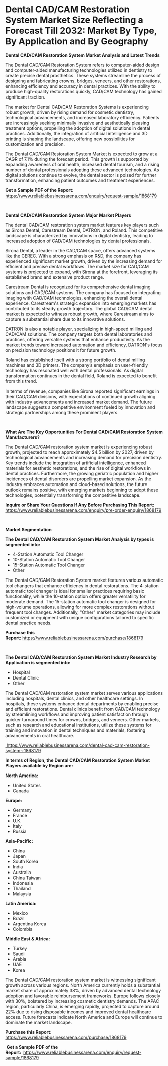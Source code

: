 <p><h1>Dental CAD/CAM Restoration System Market Size Reflecting a Forecast Till 2032: Market By Type, By Application and By Geography</h1></p><p><strong>Dental CAD/CAM Restoration System Market Analysis and Latest Trends</strong></p>
<p><p>The Dental CAD/CAM Restoration System refers to computer-aided design and computer-aided manufacturing technologies utilized in dentistry to create precise dental prosthetics. These systems streamline the process of designing and fabricating crowns, bridges, veneers, and other restorations, enhancing efficiency and accuracy in dental practices. With the ability to produce high-quality restorations quickly, CAD/CAM technology has gained significant traction.</p><p>The market for Dental CAD/CAM Restoration Systems is experiencing robust growth, driven by rising demand for cosmetic dentistry, technological advancements, and increased laboratory efficiency. Patients are increasingly seeking minimally invasive and aesthetically pleasing treatment options, propelling the adoption of digital solutions in dental practices. Additionally, the integration of artificial intelligence and 3D printing is shaping the landscape, offering new possibilities for customization and precision.</p><p>The Dental CAD/CAM Restoration System Market is expected to grow at a CAGR of 7.1% during the forecast period. This growth is supported by expanding awareness of oral health, increased dental tourism, and a rising number of dental professionals adopting these advanced technologies. As digital solutions continue to evolve, the dental sector is poised for further transformation, enhancing patient outcomes and treatment experiences.</p></p>
<p><strong>Get a Sample PDF of the Report:&nbsp;</strong> <a href="https://www.reliablebusinessarena.com/enquiry/request-sample/1868179?utm_campaign=3297&utm_medium=2&utm_source=Github&utm_content=ia&utm_term=14042025&utm_id=dental-cadcam-restoration-system">https://www.reliablebusinessarena.com/enquiry/request-sample/1868179</a></p>
<p>&nbsp;</p>
<p><strong>Dental CAD/CAM Restoration System Major Market Players</strong></p>
<p><p>The dental CAD/CAM restoration system market features key players such as Sirona Dental, Carestream Dental, DATRON, and Roland. This competitive landscape is characterized by innovations in digital dentistry, leading to increased adoption of CAD/CAM technologies by dental professionals.</p><p>Sirona Dental, a leader in the CAD/CAM space, offers advanced systems like the CEREC. With a strong emphasis on R&D, the company has experienced significant market growth, driven by the increasing demand for efficient and precise dental workflows. The market size for CAD/CAM systems is projected to expand, with Sirona at the forefront, leveraging its established brand and extensive product range.</p><p>Carestream Dental is recognized for its comprehensive dental imaging solutions and CAD/CAM systems. The company has focused on integrating imaging with CAD/CAM technologies, enhancing the overall dental experience. Carestream's strategic expansion into emerging markets has contributed to its steady growth trajectory. The global CAD/CAM dental market is expected to witness robust growth, where Carestream aims to capture a substantial share due to its innovative solutions.</p><p>DATRON is also a notable player, specializing in high-speed milling and CAD/CAM solutions. The company targets both dental laboratories and practices, offering versatile systems that enhance productivity. As the market trends toward increased automation and efficiency, DATRON's focus on precision technology positions it for future growth.</p><p>Roland has established itself with a strong portfolio of dental milling machines and 3D printers. The company’s emphasis on user-friendly technology has resonated well with dental professionals. As digital transformation continues in the dental field, Roland is expected to benefit from this trend.</p><p>In terms of revenue, companies like Sirona reported significant earnings in their CAD/CAM divisions, with expectations of continued growth aligning with industry advancements and increased market demand. The future landscape suggests a competitive environment fueled by innovation and strategic partnerships among these prominent players.</p></p>
<p>&nbsp;</p>
<p><strong>What Are The Key Opportunities For Dental CAD/CAM Restoration System Manufacturers?</strong></p>
<p><p>The Dental CAD/CAM restoration system market is experiencing robust growth, projected to reach approximately $4.5 billion by 2027, driven by technological advancements and increasing demand for precision dentistry. Key trends include the integration of artificial intelligence, enhanced materials for aesthetic restorations, and the rise of digital workflows in dental practices. Furthermore, the growing geriatric population and higher incidences of dental disorders are propelling market expansion. As the industry embraces automation and cloud-based solutions, the future outlook remains positive, with emerging markets beginning to adopt these technologies, potentially transforming the competitive landscape.</p></p>
<p><strong>Inquire or Share Your Questions If Any Before Purchasing This Report:</strong> <a href="https://www.reliablebusinessarena.com/enquiry/pre-order-enquiry/1868179?utm_campaign=3297&utm_medium=2&utm_source=Github&utm_content=ia&utm_term=14042025&utm_id=dental-cadcam-restoration-system">https://www.reliablebusinessarena.com/enquiry/pre-order-enquiry/1868179</a></p>
<p>&nbsp;</p>
<p><strong>Market Segmentation</strong></p>
<p><strong>The Dental CAD/CAM Restoration System Market Analysis by types is segmented into:</strong></p>
<p><ul><li>4-Station Automatic Tool Changer</li><li>10-Station Automatic Tool Changer</li><li>15-Station Automatic Tool Changer</li><li>Other</li></ul></p>
<p><p>The Dental CAD/CAM Restoration System market features various automatic tool changers that enhance efficiency in dental restorations. The 4-station automatic tool changer is ideal for smaller practices requiring basic functionality, while the 10-station option offers greater versatility for moderate demand. The 15-station automatic tool changer is designed for high-volume operations, allowing for more complex restorations without frequent tool changes. Additionally, "Other" market categories may include customized or equipment with unique configurations tailored to specific dental practice needs.</p></p>
<p><strong>Purchase this Report:&nbsp;</strong><a href="https://www.reliablebusinessarena.com/purchase/1868179?utm_campaign=3297&utm_medium=2&utm_source=Github&utm_content=ia&utm_term=14042025&utm_id=dental-cadcam-restoration-system">https://www.reliablebusinessarena.com/purchase/1868179</a></p>
<p>&nbsp;</p>
<p><strong>The Dental CAD/CAM Restoration System Market Industry Research by Application is segmented into:</strong></p>
<p><ul><li>Hospital</li><li>Dental Clinic</li><li>Other</li></ul></p>
<p><p>The Dental CAD/CAM restoration system market serves various applications including hospitals, dental clinics, and other healthcare settings. In hospitals, these systems enhance dental departments by enabling precise and efficient restorations. Dental clinics benefit from CAD/CAM technology by streamlining workflows and improving patient satisfaction through quicker turnaround times for crowns, bridges, and veneers. Other markets, such as research and educational institutions, utilize these systems for training and innovation in dental techniques and materials, fostering advancements in oral healthcare.</p></p>
<p><a href="https://www.reliablebusinessarena.com/dental-cad-cam-restoration-system-r1868179?utm_campaign=3297&utm_medium=2&utm_source=Github&utm_content=ia&utm_term=14042025&utm_id=dental-cadcam-restoration-system">&nbsp;https://www.reliablebusinessarena.com/dental-cad-cam-restoration-system-r1868179</a></p>
<p><strong>In terms of Region, the Dental CAD/CAM Restoration System Market Players available by Region are:</strong></p>
<p>
    <p> <strong> North America: </strong>
        <ul>
            <li>United States</li>
            <li>Canada</li>
        </ul>
        </p> 
    <p> <strong> Europe: </strong>
        <ul>
            <li>Germany</li>
            <li>France</li>
            <li>U.K.</li>
            <li>Italy</li>
            <li>Russia</li>
        </ul>
        </p> 
    <p> <strong> Asia-Pacific: </strong>
        <ul>
            <li>China</li>
            <li>Japan</li>
            <li>South Korea</li>
            <li>India</li>
            <li>Australia</li>
            <li>China Taiwan</li>
            <li>Indonesia</li>
            <li>Thailand</li>
            <li>Malaysia</li>
        </ul>
        </p> 
    <p> <strong> Latin America: </strong>
        <ul>
            <li>Mexico</li>
            <li>Brazil</li>
            <li>Argentina Korea</li>
            <li>Colombia</li>
        </ul>
        </p> 
    <p> <strong> Middle East & Africa: </strong>
        <ul>
            <li>Turkey</li>
            <li>Saudi</li>
            <li>Arabia</li>
            <li>UAE</li>
            <li>Korea</li>
        </ul>
    </p>
    </p>
<p><p>The Dental CAD/CAM restoration system market is witnessing significant growth across various regions. North America currently holds a substantial market share of approximately 38%, driven by advanced dental technology adoption and favorable reimbursement frameworks. Europe follows closely with 30%, bolstered by increasing cosmetic dentistry demands. The APAC region, particularly China, is emerging rapidly, projected to capture around 22% due to rising disposable incomes and improved dental healthcare access. Future forecasts indicate North America and Europe will continue to dominate the market landscape.</p></p>
<p><strong>Purchase this Report: </strong><a href="https://www.reliablebusinessarena.com/purchase/1868179?utm_campaign=3297&utm_medium=2&utm_source=Github&utm_content=ia&utm_term=14042025&utm_id=dental-cadcam-restoration-system">https://www.reliablebusinessarena.com/purchase/1868179</a></p>
<p>&nbsp;<strong>Get a Sample PDF of the Report:&nbsp;&nbsp;</strong><a href="https://www.reliablebusinessarena.com/enquiry/request-sample/1868179?utm_campaign=3297&utm_medium=2&utm_source=Github&utm_content=ia&utm_term=14042025&utm_id=dental-cadcam-restoration-system">https://www.reliablebusinessarena.com/enquiry/request-sample/1868179</a></p>
<p><strong></strong></p>
<p><p></p><p></p><p></p></p>